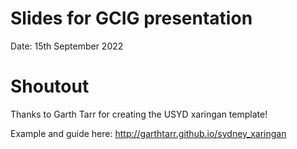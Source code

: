 # Slides for GCIG presentation

Date: 15th September 2022




# Shoutout 

Thanks to Garth Tarr for creating the USYD xaringan template! 


Example and guide here: http://garthtarr.github.io/sydney_xaringan

